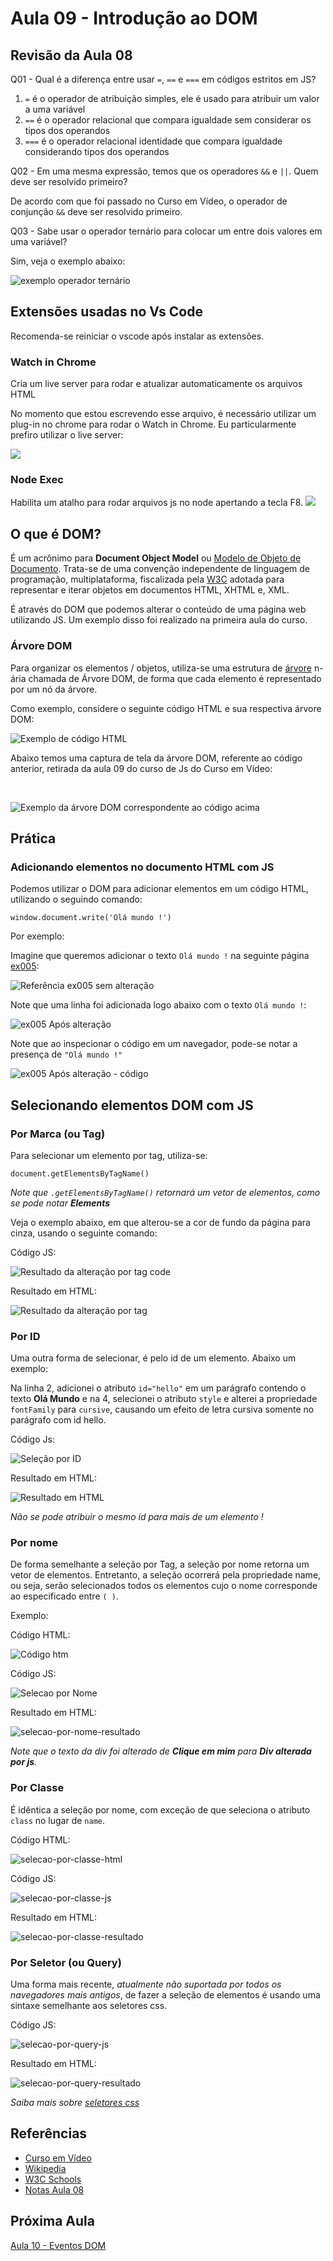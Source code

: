 # Aula 09 - Introdução ao DOM

## Revisão da Aula 08

Q01 - Qual é a diferença entre usar `=`, `==` e `===` em códigos estritos em JS?

1. `=` é o operador de atribuição simples, ele é usado para atribuir um valor a uma variável
2. `==` é o operador relacional que compara igualdade sem considerar os tipos dos operandos
3. `===` é o operador relacional identidade que compara igualdade considerando tipos dos operandos

Q02 - Em uma mesma expressão, temos que os operadores `&&` e `||`. Quem deve ser resolvido primeiro?

De acordo com que foi passado no Curso em Vídeo, o operador de conjunção `&&` deve ser resolvido primeiro.

Q03 - Sabe usar o operador ternário para colocar um entre dois valores em uma variável?

Sim, veja o exemplo abaixo:

![exemplo operador ternário](revisao03Aula08.jpg)

## Extensões usadas no Vs Code

Recomenda-se reiniciar o vscode após instalar as extensões.

### Watch in Chrome

Cria um live server para rodar e atualizar automaticamente os arquivos HTML

No momento que estou escrevendo esse arquivo, é necessário utilizar um plug-in no chrome para rodar o Watch in Chrome.
Eu particularmente prefiro utilizar o live server: <br/>

![](liveServer.jpg)

### Node Exec

Habilita um atalho para rodar arquivos js no node apertando a tecla F8.
![](nodeexec.jpg)

## O que é DOM?

É um acrônimo para **Document Object Model** ou [Modelo de Objeto de Documento](https://pt.wikipedia.org/wiki/Modelo_de_Objeto_de_Documentos). Trata-se de uma convenção independente de linguagem de programação, multiplataforma, fiscalizada pela [W3C](https://pt.wikipedia.org/wiki/W3C) adotada para representar e iterar objetos em documentos HTML, XHTML e, XML.

É através do DOM que podemos alterar o conteúdo de uma página web utilizando JS. Um exemplo disso foi realizado na primeira aula do curso.

### Árvore DOM

Para organizar os elementos / objetos, utiliza-se uma estrutura de [árvore](<https://pt.wikipedia.org/wiki/%C3%81rvore_(estrutura_de_dados)>) n-ária chamada de Árvore DOM, de forma que cada elemento é representado por um nó da árvore.

Como exemplo, considere o seguinte código HTML e sua respectiva árvore DOM:
<br/>

![Exemplo de código HTML](code-html-dom.jpg)

Abaixo temos uma captura de tela da árvore DOM, referente ao código anterior, retirada da aula 09 do curso de Js do Curso em Vídeo:

<br/>

![Exemplo da árvore DOM correspondente ao código acima](dom-arvore.jpg)

## Prática

### Adicionando elementos no documento HTML com JS

Podemos utilizar o DOM para adicionar elementos em um código HTML, utilizando o seguindo comando:

`window.document.write('Olá mundo !')`

Por exemplo:

Imagine que queremos adicionar o texto `Olá mundo !` na seguinte página [ex005](./ex005.html):

![Referência ex005 sem alteração](ex005-ref-sem-alteracao.jpg)

Note que uma linha foi adicionada logo abaixo com o texto `Olá mundo !`:

![ex005 Após alteração](ex005-ref-com-alteracao.jpg)

Note que ao inspecionar o código em um navegador, pode-se notar a presença de `"Olá mundo !"`

![ex005 Após alteração - código](ex005-ref-com-alteracao-code.jpg)

## Selecionando elementos DOM com JS

### Por Marca (ou Tag)

Para selecionar um elemento por tag, utiliza-se:

`document.getElementsByTagName()`

_Note que `.getElementsByTagName()` retornará um vetor de elementos, como se pode notar **Elements**_

Veja o exemplo abaixo, em que alterou-se a cor de fundo da página para cinza, usando o seguinte comando:

Código JS:

![Resultado da alteração por tag code](selecao-por-tag-code.jpg)

Resultado em HTML:

![Resultado da alteração por tag](selecao-por-tag.jpg)

### Por ID

Uma outra forma de selecionar, é pelo id de um elemento. Abaixo um exemplo:

Na linha 2, adicionei o atributo `id="hello"` em um parágrafo contendo o texto **Olá Mundo** e na 4, selecionei o atributo `style` e alterei a propriedade `fontFamily` para `cursive`, causando um efeito de letra cursiva somente no parágrafo com id hello.

Código Js:

![Seleção por ID](selecao-por-id.jpg)

Resultado em HTML:

![Resultado em HTML](selecao-por-id-resultado.jpg)

_Não se pode atribuir o mesmo id para mais de um elemento !_

### Por nome

De forma semelhante a seleção por Tag, a seleção por nome retorna um vetor de elementos. Entretanto, a seleção ocorrerá pela propriedade name, ou seja, serão selecionados todos os elementos cujo o nome corresponde ao especificado entre `( )`.

Exemplo:

Código HTML:

![Código htm](html-selecao-name.jpg)

Código JS:

![Selecao por Nome](selecao-por-nome.jpg)

Resultado em HTML:

![selecao-por-nome-resultado](selecao-por-nome-resultado.jpg)

_Note que o texto da div foi alterado de **Clique em mim** para **Div alterada por js**._

### Por Classe

É idêntica a seleção por nome, com exceção de que seleciona o atributo `class` no lugar de `name`.

Código HTML:

![selecao-por-classe-html](selecao-por-classe-html.jpg)

Código JS:

![selecao-por-classe-js](selecao-por-classe-js.jpg)

Resultado em HTML:

![selecao-por-classe-resultado](selecao-por-classe-resultado.jpg)

### Por Seletor (ou Query)

Uma forma mais recente, _atualmente não suportada por todos os navegadores mais antigos_, de fazer a seleção de elementos é usando uma sintaxe semelhante aos seletores css.

Código JS:

![selecao-por-query-js](selecao-por-query-js.jpg)

Resultado em HTML:

![selecao-por-query-resultado](selecao-por-query-resultado.jpg)

_Saiba mais sobre [seletores css](https://www.w3schools.com/cssref/css_selectors.asp)_

## Referências

- [Curso em Vídeo](https://www.youtube.com/c/CursoemV%C3%ADdeo)
- [Wikipedia](https://www.wikipedia.org/)
- [W3C Schools](https://www.w3schools.com/)
- [Notas Aula 08](../../moduloB/Aula08/)

## Próxima Aula

[Aula 10 - Eventos DOM](../Aula10/)
